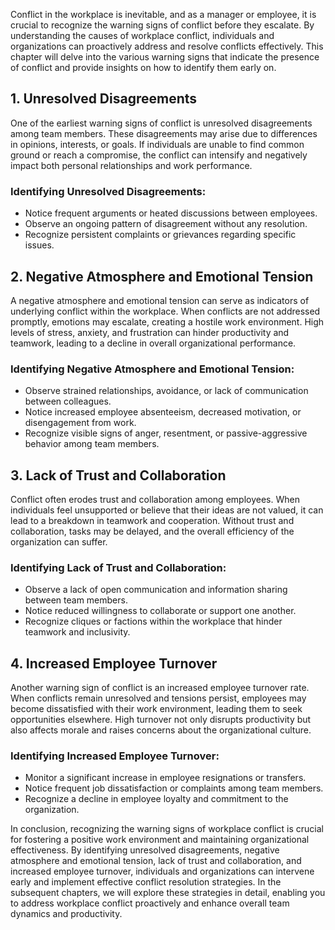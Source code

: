 
Conflict in the workplace is inevitable, and as a manager or employee, it is crucial to recognize the warning signs of conflict before they escalate. By understanding the causes of workplace conflict, individuals and organizations can proactively address and resolve conflicts effectively. This chapter will delve into the various warning signs that indicate the presence of conflict and provide insights on how to identify them early on.

1\. Unresolved Disagreements
---------------------------

One of the earliest warning signs of conflict is unresolved disagreements among team members. These disagreements may arise due to differences in opinions, interests, or goals. If individuals are unable to find common ground or reach a compromise, the conflict can intensify and negatively impact both personal relationships and work performance.

### Identifying Unresolved Disagreements:

* Notice frequent arguments or heated discussions between employees.
* Observe an ongoing pattern of disagreement without any resolution.
* Recognize persistent complaints or grievances regarding specific issues.

2\. Negative Atmosphere and Emotional Tension
--------------------------------------------

A negative atmosphere and emotional tension can serve as indicators of underlying conflict within the workplace. When conflicts are not addressed promptly, emotions may escalate, creating a hostile work environment. High levels of stress, anxiety, and frustration can hinder productivity and teamwork, leading to a decline in overall organizational performance.

### Identifying Negative Atmosphere and Emotional Tension:

* Observe strained relationships, avoidance, or lack of communication between colleagues.
* Notice increased employee absenteeism, decreased motivation, or disengagement from work.
* Recognize visible signs of anger, resentment, or passive-aggressive behavior among team members.

3\. Lack of Trust and Collaboration
----------------------------------

Conflict often erodes trust and collaboration among employees. When individuals feel unsupported or believe that their ideas are not valued, it can lead to a breakdown in teamwork and cooperation. Without trust and collaboration, tasks may be delayed, and the overall efficiency of the organization can suffer.

### Identifying Lack of Trust and Collaboration:

* Observe a lack of open communication and information sharing between team members.
* Notice reduced willingness to collaborate or support one another.
* Recognize cliques or factions within the workplace that hinder teamwork and inclusivity.

4\. Increased Employee Turnover
------------------------------

Another warning sign of conflict is an increased employee turnover rate. When conflicts remain unresolved and tensions persist, employees may become dissatisfied with their work environment, leading them to seek opportunities elsewhere. High turnover not only disrupts productivity but also affects morale and raises concerns about the organizational culture.

### Identifying Increased Employee Turnover:

* Monitor a significant increase in employee resignations or transfers.
* Notice frequent job dissatisfaction or complaints among team members.
* Recognize a decline in employee loyalty and commitment to the organization.

In conclusion, recognizing the warning signs of workplace conflict is crucial for fostering a positive work environment and maintaining organizational effectiveness. By identifying unresolved disagreements, negative atmosphere and emotional tension, lack of trust and collaboration, and increased employee turnover, individuals and organizations can intervene early and implement effective conflict resolution strategies. In the subsequent chapters, we will explore these strategies in detail, enabling you to address workplace conflict proactively and enhance overall team dynamics and productivity.
